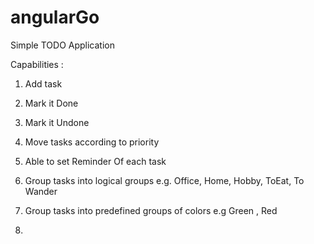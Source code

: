 # angularGo
Simple TODO Application

Capabilities :
1.	Add task

2.	Mark it Done

3.	Mark it Undone

4.	Move tasks according to priority

5.	Able to set Reminder Of each task

6.	Group tasks into logical groups
	e.g. Office, Home, Hobby, ToEat, To Wander
	
7.	Group tasks into predefined groups of colors
	e.g Green , Red
	
8.		
	